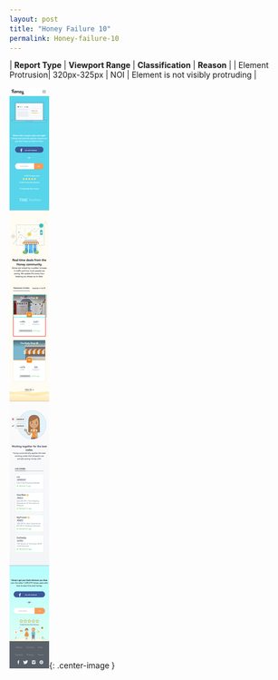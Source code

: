 ```yaml
---
layout: post
title: "Honey Failure 10"
permalink: Honey-failure-10
---
```

| **Report Type** | **Viewport Range** | **Classification** | **Reason** |
| Element Protrusion| 320px-325px | NOI | Element is not visibly protruding | 

![Screenshot of the fault](assets/images/Honey/fault10/overflow-Width322.png){: .center-image }